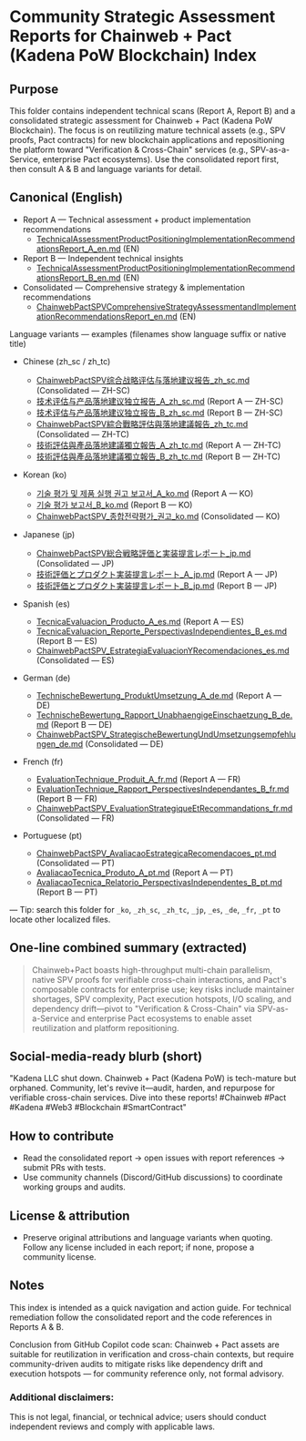 # Community Strategic Assessment Reports for Chainweb + Pact (Kadena PoW Blockchain) Index

## Purpose  
This folder contains independent technical scans (Report A, Report B) and a consolidated strategic assessment for Chainweb + Pact (Kadena PoW Blockchain). The focus is on reutilizing mature technical assets (e.g., SPV proofs, Pact contracts) for new blockchain applications and repositioning the platform toward "Verification & Cross-Chain" services (e.g., SPV-as-a-Service, enterprise Pact ecosystems). Use the consolidated report first, then consult A & B and language variants for detail.

## Canonical (English)
- Report A — Technical assessment + product implementation recommendations  
  - [TechnicalAssessmentProductPositioningImplementationRecommendationsReport_A_en.md](./TechnicalAssessmentProductPositioningImplementationRecommendationsReport_A_en.md) (EN)
- Report B — Independent technical insights  
  - [TechnicalAssessmentProductPositioningImplementationRecommendationsReport_B_en.md](./TechnicalAssessmentProductPositioningImplementationRecommendationsReport_B_en.md) (EN)
- Consolidated — Comprehensive strategy & implementation recommendations  
  - [ChainwebPactSPVComprehensiveStrategyAssessmentandImplementationRecommendationsReport_en.md](./ChainwebPactSPVComprehensiveStrategyAssessmentandImplementationRecommendationsReport_en.md) (EN)

Language variants — examples (filenames show language suffix or native title)

- Chinese (zh_sc / zh_tc)
  - [ChainwebPactSPV综合战略评估与落地建议报告_zh_sc.md](./ChainwebPactSPV综合战略评估与落地建议报告_zh_sc.md) (Consolidated — ZH-SC)
  - [技术评估与产品落地建议独立报告_A_zh_sc.md](./技术评估与产品落地建议独立报告_A_zh_sc.md) (Report A — ZH-SC)
  - [技术评估与产品落地建议独立报告_B_zh_sc.md](./技术评估与产品落地建议独立报告_B_zh_sc.md) (Report B — ZH-SC)
  - [ChainwebPactSPV綜合戰略評估與落地建議報告_zh_tc.md](./ChainwebPactSPV綜合戰略評估與落地建議報告_zh_tc.md) (Consolidated — ZH-TC)
  - [技術評估與產品落地建議獨立報告_A_zh_tc.md](./技術評估與產品落地建議獨立報告_A_zh_tc.md) (Report A — ZH-TC)
  - [技術評估與產品落地建議獨立報告_B_zh_tc.md](./技術評估與產品落地建議獨立報告_B_zh_tc.md) (Report B — ZH-TC)

- Korean (ko)
  - [기술 평가 및 제품 실행 권고 보고서_A_ko.md](./기술%20평가%20및%20제품%20실행%20권고%20보고서_A_ko.md) (Report A — KO)
  - [기술 평가 보고서_B_ko.md](./기술%20평가%20및%20제품%20실행%20권고%20보고서_B_ko.md) (Report B — KO)
  - [ChainwebPactSPV_종합전략평가_권고_ko.md](./ChainwebPactSPV_종합전략평가_권고_ko.md) (Consolidated — KO)

- Japanese (jp)
  - [ChainwebPactSPV総合戦略評価と実装提言レポート_jp.md](./ChainwebPactSPV総合戦略評価と実装提言レポート_jp.md) (Consolidated — JP)
  - [技術評価とプロダクト実装提言レポート_A_jp.md](./技術評価とプロダクト実装提言レポート_A_jp.md) (Report A — JP)
  - [技術評価とプロダクト実装提言レポート_B_jp.md](./技術評価とプロダクト実装提言レポート_B_jp.md) (Report B — JP)

- Spanish (es)
  - [TecnicaEvaluacion_Producto_A_es.md](./TecnicaEvaluacion_Producto_A_es.md) (Report A — ES)
  - [TecnicaEvaluacion_Reporte_PerspectivasIndependientes_B_es.md](./TecnicaEvaluacion_Reporte_PerspectivasIndependientes_B_es.md) (Report B — ES)
  - [ChainwebPactSPV_EstrategiaEvaluacionYRecomendaciones_es.md](./ChainwebPactSPV_EstrategiaEvaluacionYRecomendaciones_es.md) (Consolidated — ES)

- German (de)
  - [TechnischeBewertung_ProduktUmsetzung_A_de.md](./TechnischeBewertung_ProduktUmsetzung_A_de.md) (Report A — DE)
  - [TechnischeBewertung_Rapport_UnabhaengigeEinschaetzung_B_de.md](./TechnischeBewertung_Rapport_UnabhaengigeEinschaetzung_B_de.md) (Report B — DE)
  - [ChainwebPactSPV_StrategischeBewertungUndUmsetzungsempfehlungen_de.md](./ChainwebPactSPV_StrategischeBewertungUndUmsetzungsempfehlungen_de.md) (Consolidated — DE)

- French (fr)
  - [EvaluationTechnique_Produit_A_fr.md](./EvaluationTechnique_Produit_A_fr.md) (Report A — FR)
  - [EvaluationTechnique_Rapport_PerspectivesIndependantes_B_fr.md](./EvaluationTechnique_Rapport_PerspectivesIndependantes_B_fr.md) (Report B — FR)
  - [ChainwebPactSPV_EvaluationStrategiqueEtRecommandations_fr.md](./ChainwebPactSPV_EvaluationStrategiqueEtRecommandations_fr.md) (Consolidated — FR)

- Portuguese (pt)
  - [ChainwebPactSPV_AvaliacaoEstrategicaRecomendacoes_pt.md](./ChainwebPactSPV_AvaliacaoEstrategicaRecomendacoes_pt.md) (Consolidated — PT)
  - [AvaliacaoTecnica_Produto_A_pt.md](./AvaliacaoTecnica_Produto_A_pt.md) (Report A — PT)
  - [AvaliacaoTecnica_Relatorio_PerspectivasIndependentes_B_pt.md](./AvaliacaoTecnica_Relatorio_PerspectivasIndependentes_B_pt.md) (Report B — PT)

— Tip: search this folder for `_ko`, `_zh_sc`, `_zh_tc`, `_jp`, `_es`, `_de`, `_fr`, `_pt` to locate other localized files.

## One-line combined summary (extracted)
> Chainweb+Pact boasts high-throughput multi-chain parallelism, native SPV proofs for verifiable cross-chain interactions, and Pact's composable contracts for enterprise use; key risks include maintainer shortages, SPV complexity, Pact execution hotspots, I/O scaling, and dependency drift—pivot to "Verification & Cross-Chain" via SPV-as-a-Service and enterprise Pact ecosystems to enable asset reutilization and platform repositioning.

## Social-media-ready blurb (short)
"Kadena LLC shut down. Chainweb + Pact (Kadena PoW) is tech-mature but orphaned. Community, let's revive it—audit, harden, and repurpose for verifiable cross-chain services. Dive into these reports! #Chainweb #Pact #Kadena #Web3 #Blockchain #SmartContract"

## How to contribute
- Read the consolidated report → open issues with report references → submit PRs with tests.  
- Use community channels (Discord/GitHub discussions) to coordinate working groups and audits.

## License & attribution
- Preserve original attributions and language variants when quoting. Follow any license included in each report; if none, propose a community license.

## Notes
This index is intended as a quick navigation and action guide. For technical remediation follow the consolidated report and the code references in Reports A & B.

Conclusion from GitHub Copilot code scan: Chainweb + Pact assets are suitable for reutilization in verification and cross-chain contexts, but require community-driven audits to mitigate risks like dependency drift and execution hotspots — for community reference only, not formal advisory. 

### Additional disclaimers: 
This is not legal, financial, or technical advice; users should conduct independent reviews and comply with applicable laws.
